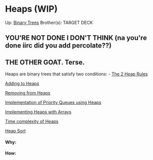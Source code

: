# Heaps (WIP)

Up: [Binary Trees](binary_trees)
Brother(s):
TARGET DECK

## YOU'RE NOT DONE I DON'T THINK (na you're done iirc did you add percolate??)

## THE OTHER GOAT. Terse.

Heaps are binary trees that satisfy two conditions:
	- [The 2 Heap Rules](the_2_heap_rules)


[Adding to Heaps](adding_to_heaps)

[Removing from Heaps](removing_from_heaps)

[Implementation of Priority Queues using Heaps](implementation_of_priority_queues_using_heaps)

[Implementing Heaps with Arrays](implementing_heaps_with_arrays)

[Time complexity of Heaps](time_complexity_of_heaps)

[Heap Sort](heap_sort)


























#### Why:
#### How:









